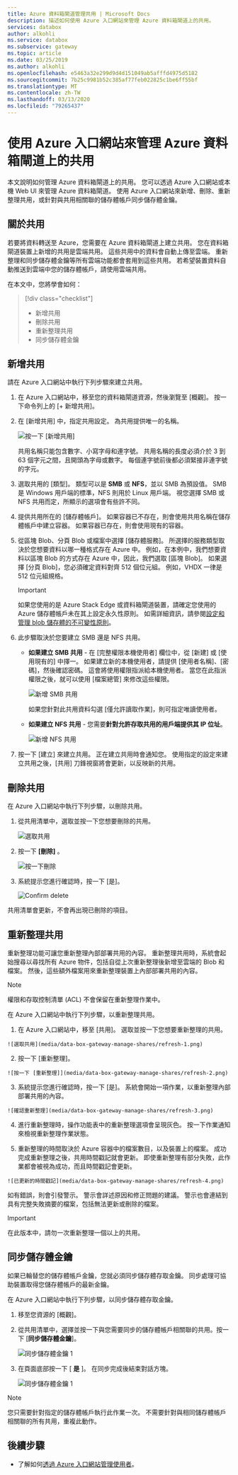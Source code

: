 ```yaml
---
title: Azure 資料箱閘道管理共用 | Microsoft Docs
description: 描述如何使用 Azure 入口網站來管理 Azure 資料箱閘道上的共用。
services: databox
author: alkohli
ms.service: databox
ms.subservice: gateway
ms.topic: article
ms.date: 03/25/2019
ms.author: alkohli
ms.openlocfilehash: e5463a32e299d9d4d151049ab5afffd4975d5182
ms.sourcegitcommit: 7b25c9981b52c385af77feb022825c1be6ff55bf
ms.translationtype: MT
ms.contentlocale: zh-TW
ms.lasthandoff: 03/13/2020
ms.locfileid: "79265437"
---
```

# <a name="use-the-azure-portal-to-manage-shares-on-your-azure-data-box-gateway"></a>使用 Azure 入口網站來管理 Azure 資料箱閘道上的共用 

本文說明如何管理 Azure 資料箱閘道上的共用。 您可以透過 Azure 入口網站或本機 Web UI 來管理 Azure 資料箱閘道。 使用 Azure 入口網站來新增、刪除、重新整理共用，或針對與共用相關聯的儲存體帳戶同步儲存體金鑰。

## <a name="about-shares"></a>關於共用

若要將資料轉送至 Azure，您需要在 Azure 資料箱閘道上建立共用。 您在資料箱閘道裝置上新增的共用是雲端共用。 這些共用中的資料會自動上傳至雲端。 重新整理和同步儲存體金鑰等所有雲端功能都會套用到這些共用。 若希望裝置資料自動推送到雲端中您的儲存體帳戶，請使用雲端共用。

在本文中，您將學會如何：

> [!div class="checklist"]
> * 新增共用
> * 刪除共用
> * 重新整理共用
> * 同步儲存體金鑰


## <a name="add-a-share"></a>新增共用

請在 Azure 入口網站中執行下列步驟來建立共用。

1. 在 Azure 入口網站中，移至您的資料箱閘道資源，然後瀏覽至 [概觀]。 按一下命令列上的 [+ 新增共用]。
2. 在 [新增共用] 中，指定共用設定。 為共用提供唯一的名稱。

    ![按一下 [新增共用]](media/data-box-gateway-manage-shares/add-share-1.png)

    共用名稱只能包含數字、小寫字母和連字號。 共用名稱的長度必須介於 3 到 63 個字元之間，且開頭為字母或數字。 每個連字號前後都必須緊接非連字號的字元。

3. 選取共用的 [類型]。 類型可以是 **SMB** 或 **NFS**，並以 SMB 為預設值。 SMB 是 Windows 用戶端的標準，NFS 則用於 Linux 用戶端。 視您選擇 SMB 或 NFS 共用而定，所顯示的選項會有些許不同。

4. 提供共用所在的 [儲存體帳戶]。 如果容器已不存在，則會使用共用名稱在儲存體帳戶中建立容器。 如果容器已存在，則會使用現有的容器。  

5. 從區塊 Blob、分頁 Blob 或檔案中選擇 [儲存體服務]。 所選擇的服務類型取決於您想要資料以哪一種格式存在 Azure 中。 例如，在本例中，我們想要資料以區塊 Blob 的方式存在 Azure 中，因此，我們選取 [區塊 Blob]。 如果選擇 [分頁 Blob]，您必須確定資料對齊 512 個位元組。 例如，VHDX 一律是 512 位元組規格。

   > [!IMPORTANT]
   > 如果您使用的是 Azure Stack Edge 或資料箱閘道裝置，請確定您使用的 Azure 儲存體帳戶未在其上設定永久性原則。 如需詳細資訊，請參閱[設定和管理 blob 儲存體的不可變性原則](https://docs.microsoft.com/azure/storage/blobs/storage-blob-immutability-policies-manage)。

6. 此步驟取決於您要建立 SMB 還是 NFS 共用。
    - **如果建立 SMB 共用** - 在 [完整權限本機使用者] 欄位中，從 [新建] 或 [使用現有的] 中擇一。 如果建立新的本機使用者，請提供 [使用者名稱]、[密碼]，然後確認密碼。 這會將使用權限指派給本機使用者。 當您在此指派權限之後，就可以使用 [檔案總管] 來修改這些權限。

        ![新增 SMB 共用](media/data-box-gateway-manage-shares/add-share-2.png)

        如果您針對此共用資料勾選 [僅允許讀取作業]，則可指定唯讀使用者。
    - **如果建立 NFS 共用** - 您需要**針對允許存取共用的用戶端提供其 IP 位址**。

        ![新增 NFS 共用](media/data-box-gateway-manage-shares/add-share-3.png)

7. 按一下 [建立] 來建立共用。 正在建立共用時會通知您。 使用指定的設定來建立共用之後，[共用] 刀鋒視窗將會更新，以反映新的共用。
 
## <a name="delete-a-share"></a>刪除共用

在 Azure 入口網站中執行下列步驟，以刪除共用。

1. 從共用清單中，選取並按一下您想要刪除的共用。

    ![選取共用](media/data-box-gateway-manage-shares/delete-1.png)

2. 按一下 **[刪除]** 。 

    ![按一下刪除](media/data-box-gateway-manage-shares/delete-2.png)

3. 系統提示您進行確認時，按一下 [是]。

    ![Confirm delete](media/data-box-gateway-manage-shares/delete-3.png)

共用清單會更新，不會再出現已刪除的項目。


## <a name="refresh-shares"></a>重新整理共用

重新整理功能可讓您重新整理內部部署共用的內容。 重新整理共用時，系統會起始搜尋以尋找所有 Azure 物件，包括自從上次重新整理後新增至雲端的 Blob 和檔案。 然後，這些額外檔案用來重新整理裝置上內部部署共用的內容。 

> [!NOTE]
> 權限和存取控制清單 (ACL) 不會保留在重新整理作業中。 

在 Azure 入口網站中執行下列步驟，以重新整理共用。

1.   在 Azure 入口網站中，移至 [共用]。 選取並按一下您想要重新整理的共用。

    ![選取共用](media/data-box-gateway-manage-shares/refresh-1.png)

2.   按一下 [重新整理]。 

    ![按一下 [重新整理]](media/data-box-gateway-manage-shares/refresh-2.png)
 
3.   系統提示您進行確認時，按一下 [是]。 系統會開始一項作業，以重新整理內部部署共用的內容。 

    ![確認重新整理](media/data-box-gateway-manage-shares/refresh-3.png)
 
4.   進行重新整理時，操作功能表中的重新整理選項會呈現灰色。 按一下作業通知來檢視重新整理作業狀態。

5.   重新整理的時間取決於 Azure 容器中的檔案數目，以及裝置上的檔案。 成功完成重新整理之後，共用時間戳記就會更新。 即使重新整理有部分失敗，此作業都會被視為成功，而且時間戳記會更新。 

    ![已更新的時間戳記](media/data-box-gateway-manage-shares/refresh-4.png)
 
如有錯誤，則會引發警示。 警示會詳述原因和修正問題的建議。 警示也會連結到具有完整失敗摘要的檔案，包括無法更新或刪除的檔案。

>[!IMPORTANT]
> 在此版本中，請勿一次重新整理一個以上的共用。

## <a name="sync-storage-keys"></a>同步儲存體金鑰

如果已輪替您的儲存體帳戶金鑰，您就必須同步儲存體存取金鑰。 同步處理可協助裝置取得您儲存體帳戶的最新金鑰。

在 Azure 入口網站中執行下列步驟，以同步儲存體存取金鑰。

1. 移至您資源的 [概觀]。 
2. 從共用清單中，選擇並按一下與您需要同步的儲存體帳戶相關聯的共用。按一下 [**同步儲存體金鑰**]。 

     ![同步儲存體金鑰 1](media/data-box-gateway-manage-shares/sync-storage-key-1.png)

3. 在頁面底部按一下 [ **是** ]。 在同步完成後結束對話方塊。

     ![同步儲存體金鑰 1](media/data-box-gateway-manage-shares/sync-storage-key-2.png)

>[!NOTE]
> 您只需要針對指定的儲存體帳戶執行此作業一次。 不需要針對與相同儲存體帳戶相關聯的所有共用，重複此動作。


## <a name="next-steps"></a>後續步驟

- 了解如何[透過 Azure 入口網站管理使用者](data-box-gateway-manage-users.md)。
